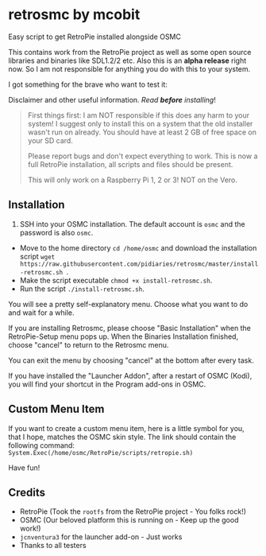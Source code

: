 # retrosmc by mcobit

Easy script to get RetroPie installed alongside OSMC

This contains work from the RetroPie project as well as some open source libraries and binaries like SDL1.2/2 etc.
Also this is an **alpha release** right now. So I am not responsible for anything you do with this to your system.

I got something for the brave who want to test it:

Disclaimer and other useful information. _Read **before** installing_!

> First things first: I am NOT responsible if this does any harm to your system! I suggest only to install this on a system that the old installer wasn't run on already. You should have at least 2 GB of free space on your SD card.
>
> Please report bugs and don't expect everything to work. This is now a full RetroPie installation, all scripts and files should be present.
> 
> This will only work on a Raspberry Pi 1, 2 or 3! NOT on the Vero.

## Installation

1. SSH into your OSMC installation. The default account is `osmc` and the password is also `osmc`.
* Move to the home directory
  `cd /home/osmc` and download the installation script
  `wget https://raw.githubusercontent.com/pidiaries/retrosmc/master/install-retrosmc.sh
`.
* Make the script executable `chmod +x install-retrosmc.sh`.
* Run the script `./install-retrosmc.sh`.

You will see a pretty self-explanatory menu.
Choose what you want to do and wait for a while.

If you are installing Retrosmc, please choose "Basic Installation" when the RetroPie-Setup menu pops up.
When the Binaries Installation finished, choose "cancel" to return to the Retrosmc menu.

You can exit the menu by choosing "cancel" at the bottom after every task.

If you have installed the "Launcher Addon", after a restart of OSMC (Kodi), you will find your shortcut in the Program add-ons in OSMC.

## Custom Menu Item

If you want to create a custom menu item, here is a little symbol for you, that I hope, matches the OSMC skin style.
The link should contain the following command:
`System.Exec(/home/osmc/RetroPie/scripts/retropie.sh)`

Have fun!

## Credits

* RetroPie (Took the `rootfs` from the RetroPie project - You folks rock!)
* OSMC (Our beloved platform this is running on - Keep up the good work!)
* `jcnventura3` for the launcher add-on - Just works
* Thanks to all testers
